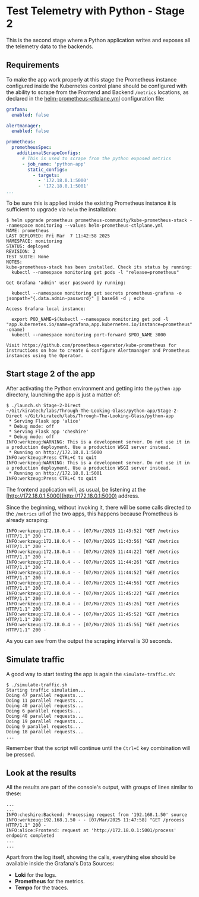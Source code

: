 # Test Telemetry with Python - Stage 2

This is the second stage where a Python application writes and exposes all the
telemetry data to the backends.

## Requirements

To make the app work properly at this stage the Prometheus instance configured
inside the Kubernetes control plane should be configured with the ability to
scrape from the Frontend and Backend `/metrics` locations, as declared in the
[helm-prometheus-ctlplane.yml](helm-prometheus-ctlplane.yml) configuration file:

```yaml
grafana:
  enabled: false

alertmanager:
  enabled: false

prometheus:
  prometheusSpec:
    additionalScrapeConfigs:
      # This is used to scrape from the python exposed metrics
      - job_name: 'python-app'
        static_configs:
          - targets:
            - '172.18.0.1:5000'
            - '172.18.0.1:5001'
...
```

To be sure this is applied inside the existing Prometheus instance it is
sufficient to upgrade via `helm` the installation:

```console
$ helm upgrade prometheus prometheus-community/kube-prometheus-stack --namespace monitoring --values helm-prometheus-ctlplane.yml
NAME: prometheus
LAST DEPLOYED: Fri Mar  7 11:42:58 2025
NAMESPACE: monitoring
STATUS: deployed
REVISION: 2
TEST SUITE: None
NOTES:
kube-prometheus-stack has been installed. Check its status by running:
  kubectl --namespace monitoring get pods -l "release=prometheus"

Get Grafana 'admin' user password by running:

  kubectl --namespace monitoring get secrets prometheus-grafana -o jsonpath="{.data.admin-password}" | base64 -d ; echo

Access Grafana local instance:

  export POD_NAME=$(kubectl --namespace monitoring get pod -l "app.kubernetes.io/name=grafana,app.kubernetes.io/instance=prometheus" -oname)
  kubectl --namespace monitoring port-forward $POD_NAME 3000

Visit https://github.com/prometheus-operator/kube-prometheus for instructions on how to create & configure Alertmanager and Prometheus instances using the Operator.
```

## Start stage 2 of the app

After activating the Python environment and getting into the `python-app`
directory, launching the app is just a matter of:

```console
$ ./launch.sh Stage-2-Direct
~/Git/kiratech/labs/Through-The-Looking-Glass/python-app/Stage-2-Direct ~/Git/kiratech/labs/Through-The-Looking-Glass/python-app
 * Serving Flask app 'alice'
 * Debug mode: off
 * Serving Flask app 'cheshire'
 * Debug mode: off
INFO:werkzeug:WARNING: This is a development server. Do not use it in a production deployment. Use a production WSGI server instead.
 * Running on http://172.18.0.1:5000
INFO:werkzeug:Press CTRL+C to quit
INFO:werkzeug:WARNING: This is a development server. Do not use it in a production deployment. Use a production WSGI server instead.
 * Running on http://172.18.0.1:5001
INFO:werkzeug:Press CTRL+C to quit
```

The frontend application will, as usual, be listening at the [http://172.18.0.1:5000](http://172.18.0.1:5000)
address.

Since the beginning, without invoking it, there will be some calls directed to
the `/metrics` url of the two apps, this happens because Prometheus is already
scraping:

```console
INFO:werkzeug:172.18.0.4 - - [07/Mar/2025 11:43:52] "GET /metrics HTTP/1.1" 200 -
INFO:werkzeug:172.18.0.4 - - [07/Mar/2025 11:43:56] "GET /metrics HTTP/1.1" 200 -
INFO:werkzeug:172.18.0.4 - - [07/Mar/2025 11:44:22] "GET /metrics HTTP/1.1" 200 -
INFO:werkzeug:172.18.0.4 - - [07/Mar/2025 11:44:26] "GET /metrics HTTP/1.1" 200 -
INFO:werkzeug:172.18.0.4 - - [07/Mar/2025 11:44:52] "GET /metrics HTTP/1.1" 200 -
INFO:werkzeug:172.18.0.4 - - [07/Mar/2025 11:44:56] "GET /metrics HTTP/1.1" 200 -
INFO:werkzeug:172.18.0.4 - - [07/Mar/2025 11:45:22] "GET /metrics HTTP/1.1" 200 -
INFO:werkzeug:172.18.0.4 - - [07/Mar/2025 11:45:26] "GET /metrics HTTP/1.1" 200 -
INFO:werkzeug:172.18.0.4 - - [07/Mar/2025 11:45:52] "GET /metrics HTTP/1.1" 200 -
INFO:werkzeug:172.18.0.4 - - [07/Mar/2025 11:45:56] "GET /metrics HTTP/1.1" 200 -
```

As you can see from the output the scraping interval is 30 seconds.

## Simulate traffic

A good way to start testing the app is again the `simulate-traffic.sh`:

```console
$ ./simulate-traffic.sh
Starting traffic simulation...
Doing 47 parallel requests...
Doing 11 parallel requests...
Doing 40 parallel requests...
Doing 6 parallel requests...
Doing 48 parallel requests...
Doing 19 parallel requests...
Doing 9 parallel requests...
Doing 18 parallel requests...
...
```

Remember that the script will continue until the `Ctrl+C` key combination will
be pressed.

## Look at the results

All the results are part of the console's output, with groups of lines similar
to these:

```console
...
...
INFO:cheshire:Backend: Processing request from '192.168.1.50' source
INFO:werkzeug:192.168.1.50 - - [07/Mar/2025 11:47:58] "GET /process HTTP/1.1" 200 -
INFO:alice:Frontend: request at 'http://172.18.0.1:5001/process' endpoint completed
...
...
```

Apart from the log itself, showing the calls, everything else should be
available inside the Grafana's Data Sources:

- **Loki** for the logs.
- **Prometheus** for the metrics.
- **Tempo** for the traces.
